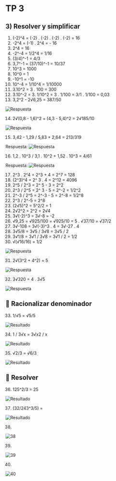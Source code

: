 # TP 3

## 3) Resolver y simplificar

1. (-2)^4 = (-2) . (-2) . (-2) . (-2) = 16
2. -2^4 = (-1) . 2^4 = - 16
3. 2^4 = 16
4. -2^-4 = 1/2^4 = 1/16
5. (3/4)^-1 = 4/3
6. 3,7^-1 = (37/10)^-1 = 10/37
7. 10^3 = 1000
8. 10^0 = 1
9. -10^1 = -10
10. 10^-4 = 1/10^4 = 1/10000
11. 3.10^2 = 3 . 100 = 300
12. 3.10^-2 = 3. 1/10^2 = 3 . 1/100 = 3/1 . 1/100 = 0,03
13. 3,2^2 - 2√6,25 = 387/50

![Respuesta](https://i.imgur.com/MHVVcy4.png)

14. 2√(0,8 - 1,6)^2 + (4,3 - 5,4)^2 = 2√185/10

![Respuesta](https://i.imgur.com/Bn3aHYa.png)

15. 3,42 - 1,29 / 5,83 + 2,64 = 213/319

Respuesta:
![Respuesta](https://i.imgur.com/JOa0jKN.png)

16. 1,2 . 10^3 / 3,1 . 10^2 + 1,52 . 10^3 = 4/61

Respuesta:
![Respuesta](https://i.imgur.com/7HAD4GE.png)

17. 2^3 . 2^4 = 2^3 + 4 = 2^7 = 128
18. (2^3)^4 = 2^ 3 . 4 = 2^12 = 4096
19. 2^5 / 2^3 = 2^ 5 - 3 = 2^2
20. 2^3 / 2^5 = 2^ 3 - 5 = 2^-2 = 1/2^2
21. 2^-3 / 2^5 = 2^-3 - 5 = 2^-8 = 1/2^8
22. 2^3 / 2^-5 = 2^8
23. (2√5)^2 = 5^2/2 = 1
24. 2√2^2 = 2^2 = 2√4
25. 3√(-2)^3 = 3√-8 = -2
26. √9,25 = √925/100 = √925/10 = 5 . √37/10 = √37/2
27. 3√-108 = 3√(-3)^3 . 4 = 3√-27 . 4
28. 3√5/8 = 3√5 / 3√8 = 3√5 / 2
29. 3√1/8 = 3√1 / 3√8 = 3√1 / 2 = 1/2
30. √(√16/16) = 1/2

![Respuesta](https://i.imgur.com/ykWw1ry.png)

31. 2√(3^2 + 4^2) = 5

![Respuesta](https://i.imgur.com/QxlMUwo.png)

32. 3√320 = 4 . 3√5

![Respuesta](https://i.imgur.com/UvOPK8j.png)

## 🔢 Racionalizar denominador

33. 1/√5 = √5/5

![Resultado](https://i.imgur.com/0uWn8hG.png)

34. 1 / 3√x = 3√x2 / x

![Resultado](https://i.imgur.com/wPspQTk.png)

35. √2/3 = √6/3

![Resultado](https://i.imgur.com/Qy6ybWU.png)

## 🔢 Resolver

36. 125^2/3 = 25

![Resultado](https://i.imgur.com/9RJSjBZ.png)

37. (32/243^3/5) =

![Resultado](https://i.imgur.com/7jF6L6R.png)

38.

![38](https://i.imgur.com/Yp3PKPl.png)

39.

![39](https://i.imgur.com/5XhvbRD.png)

40.

![40](https://i.imgur.com/lq1j5Lc.png)
